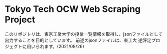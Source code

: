 # Tokyo Tech OCW Web Scraping Project

このリポジトリは、東京工業大学の授業一覧情報を取得し、jsonファイルとして出力することを目的としています。
前述のjsonファイルは、東工大 逆評定プロジェクトに用いられます。(2021/08/26)